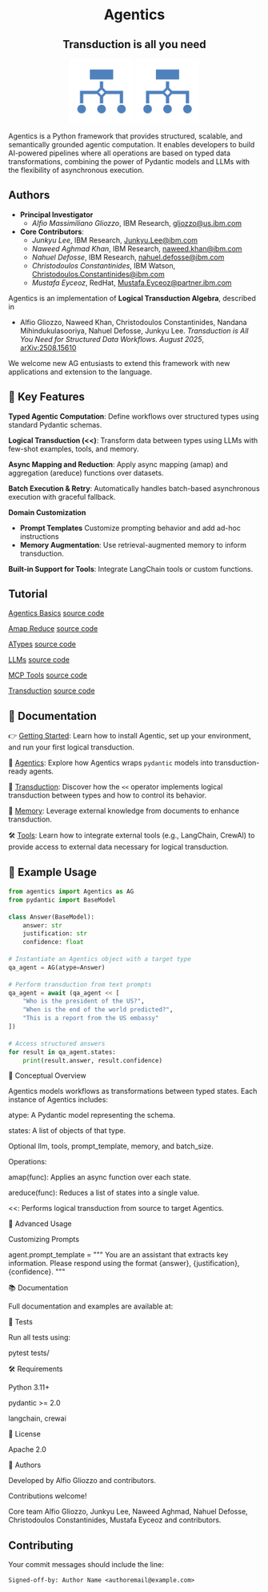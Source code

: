 <h1 align="center">Agentics</h1>
<h2 align="center">Transduction is all you need</h1>
<p align="center">
    <img src="image.png" height="128">
    <img src="image.png" height="128">
</p>


Agentics is a Python framework that provides structured, scalable, and semantically grounded agentic computation. It enables developers to build AI-powered pipelines where all operations are based on typed data transformations, combining the power of Pydantic models and LLMs with the flexibility of asynchronous execution.


## Authors

- **Principal Investigator**
    - *Alfio Massimiliano Gliozzo*, IBM Research, gliozzo@us.ibm.com
- **Core Contributors**:
    - *Junkyu Lee*, IBM Research, Junkyu.Lee@ibm.com
    - *Naweed Aghmad Khan*, IBM Research, naweed.khan@ibm.com
    - *Nahuel Defosse*, IBM Research, nahuel.defosse@ibm.com
    - *Christodoulos Constantinides*, IBM Watson, Christodoulos.Constantinides@ibm.com
    - *Mustafa Eyceoz*, RedHat, Mustafa.Eyceoz@partner.ibm.com



Agentics is an implementation of **Logical Transduction Algebra**, described in 
- Alfio Gliozzo, Naweed Khan, Christodoulos Constantinides,  Nandana Mihindukulasooriya, Nahuel Defosse, Junkyu Lee. *Transduction is All You Need for Structured Data Workflows. August 2025*, [arXiv:2508.15610](https://arxiv.org/abs/2508.15610)


We welcome new AG entusiasts to extend this framework with new applications and extension to the language. 




## 🚀 Key Features

**Typed Agentic Computation**: Define workflows over structured types using standard Pydantic schemas.

**Logical Transduction (<<)**: Transform data between types using LLMs with few-shot examples, tools, and memory.

**Async Mapping and Reduction**: Apply async mapping (amap) and aggregation (areduce) functions over datasets.

**Batch Execution & Retry**: Automatically handles batch-based asynchronous execution with graceful fallback.

**Domain Customization**
- **Prompt Templates**  Customize prompting behavior and add ad-hoc instructions
- **Memory Augmentation**: Use retrieval-augmented memory to inform transduction.

**Built-in Support for Tools**: Integrate LangChain tools or custom functions.


## Tutorial 


[Agentics Basics](https://colab.research.google.com/github/IBM/Agentics/blob/main/tutorials/agentics_basics.ipynb) [source code](https://colab.research.google.com/github/IBM/Agentics/blob/main/tutorials/agentics_basics.ipynb)

[Amap Reduce](https://colab.research.google.com/github/IBM/Agentics/blob/main/tutorials/amap_reduce.ipynb) [source code](https://colab.research.google.com/github/IBM/Agentics/blob/main/tutorials/amap_reduce.ipynb)

[ATypes](https://colab.research.google.com/github/IBM/Agentics/blob/main/tutorials/atypes.ipynb) [source code](https://colab.research.google.com/github/IBM/Agentics/blob/main/tutorials/atypes.ipynb)

[LLMs](https://colab.research.google.com/github/IBM/Agentics/blob/main/tutorials/llms.ipynb) [source code](https://colab.research.google.com/github/IBM/Agentics/blob/main/tutorials/llms.ipynb)

[MCP Tools](https://colab.research.google.com/github/IBM/Agentics/blob/main/tutorials/mcp_tools.ipynb) [source code](https://colab.research.google.com/github/IBM/Agentics/blob/main/tutorials/mcp_tools.ipynb)

[Transduction](https://colab.research.google.com/github/IBM/Agentics/blob/main/tutorials/transduction.ipynb) [source code](https://colab.research.google.com/github/IBM/Agentics/blob/main/tutorials/transduction.ipynb)


## 🚀 Documentation

👉 [Getting Started](docs/getting_started.md): Learn how to install Agentic, set up your environment, and run your first logical transduction.

🧠 [Agentics](docs/agentics.md): Explore how Agentics wraps `pydantic` models into transduction-ready agents. 

🔁 [Transduction](docs/transduction.md): Discover how the `<<` operator implements logical transduction between types and how to control its behavior.

🧬 [Memory](docs/memory.md): Leverage external knowledge from documents to enhance transduction.

🛠️ [Tools](docs/tools.md): Learn how to integrate external tools (e.g., LangChain, CrewAI) to provide access to external data necessary for logical transduction.

## 📘 Example Usage
```python
from agentics import Agentics as AG
from pydantic import BaseModel

class Answer(BaseModel):
    answer: str
    justification: str
    confidence: float

# Instantiate an Agentics object with a target type
qa_agent = AG(atype=Answer)

# Perform transduction from text prompts
qa_agent = await (qa_agent << [
    "Who is the president of the US?",
    "When is the end of the world predicted?",
    "This is a report from the US embassy"
])

# Access structured answers
for result in qa_agent.states:
    print(result.answer, result.confidence)

```

🧠 Conceptual Overview

Agentics models workflows as transformations between typed states. Each instance of Agentics includes:

atype: A Pydantic model representing the schema.

states: A list of objects of that type.

Optional llm, tools, prompt_template, memory, and batch_size.

Operations:

amap(func): Applies an async function over each state.

areduce(func): Reduces a list of states into a single value.

<<: Performs logical transduction from source to target Agentics.

🔧 Advanced Usage

Customizing Prompts

agent.prompt_template = """
You are an assistant that extracts key information.
Please respond using the format {answer}, {justification}, {confidence}.
"""

📚 Documentation

Full documentation and examples are available at:  

🧪 Tests

Run all tests using:

pytest tests/

🛠️ Requirements

Python 3.11+

pydantic >= 2.0

langchain, crewai 

📄 License

Apache 2.0

👥 Authors

Developed by Alfio Gliozzo and contributors. 


Contributions welcome!


Core team  Alfio Gliozzo, Junkyu Lee, Naweed Aghmad, Nahuel Defosse, Christodoulos Constantinides, Mustafa Eyceoz and contributors.

## Contributing

Your commit messages should include the line:

```shell
Signed-off-by: Author Name <authoremail@example.com>
```
